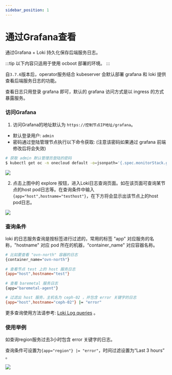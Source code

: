 ```yaml
---
sidebar_position: 1
---
```


# 通过Grafana查看

通过Grafana + Loki 持久化保存后端服务日志。

:::tip
以下内容只适用于使用 ocboot 部署的环境。
:::


自`3.7.6`版本后，operator服务结合 kubeserver 会默认部署 grafana 和 loki 提供查看后端服务日志的功能。

查看日志只用登录 grafana 即可，默认的 grafana 访问方式是以 ingress 的方式暴露服务。

### 访问Grafana

1. 访问Grafana的地址默认为 `https://控制节点IP地址/grafana`。

- 默认登录用户: `admin`
- 密码通过登陆管理节点执行以下命令获取: (注意该密码如果通过 grafana 前端修改后将会失效)

```bash
# 获取 admin 默认管理员登陆的密码
$ kubectl get oc -n onecloud default -o=jsonpath='{.spec.monitorStack.grafana.adminPassword}'
```

![](/img/docs/operations/log/grafana-home.png)

2. 点击上图中的 explore 按钮，进入Loki日志查询页面。如在该页面可查询某节点的host pod日志等。在查询条件中输入`{app="host",hostname="testhost"}`，在下方将会显示出该节点上的host pod日志。

![](/img/docs/operations/log/explore.png)

### 查询条件

loki 的日志服务查询是按标签进行过滤的，常用的标签 "app" 对应服务的名称，"hostname" 对应 pod 所在的机器，“container_name" 对应容器名称。

```bash
# 比如要查看 "ovn-north" 容器的日志
{container_name="ovn-north"}
 
# 查看节点 test 上的 host 服务日志
{app="host",hostname="test"}
 
# 查看 baremetal 服务日志
{app="baremetal-agent"}

# 过滤出 host 服务，主机名为 ceph-02 ，并包含 error 关键字的日志
{app="host",hostname="ceph-02"} |= "error"
```

更多查询使用方法请参考: [Loki Log queries](https://grafana.com/docs/loki/latest/query/log_queries/) 。

### 使用举例

如查询region服务过去3小时包含 error 关键字的日志。

查询条件可设置为`{app="region"} |= "error"`，时间过滤设置为“Last 3 hours” 。

![](/img/docs/operations/log/explore-region.png)

